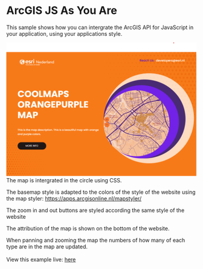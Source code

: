 # ArcGIS JS As You Are
This sample shows how you can intergrate the ArcGIS API for JavaScript in your application, using your applications style.

![The JS and Topo RD sample](../images/JSAsYouAre.png)
The map is intergrated in the circle using CSS.<br/>

The basemap style is adapted to the colors of the style of the website using the map styler: https://apps.arcgisonline.nl/mapstyler/

The zoom in and out buttons are styled according the same style of the website

The attribution of the map is shown on the bottom of the website.

When panning and zooming the map the numbers of how many of each type are in the map are updated.
<br>
<br>
View this example live:
[here](https://esrinederland.github.io/CoolMaps/JSAsYouAre/)
